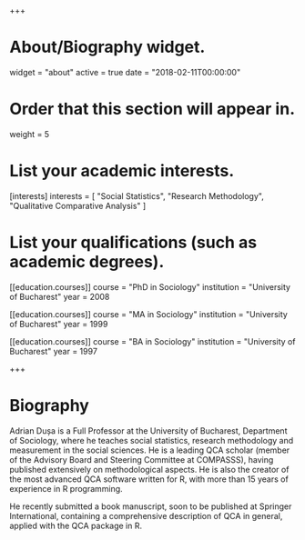 +++
# About/Biography widget.
widget = "about"
active = true
date = "2018-02-11T00:00:00"

# Order that this section will appear in.
weight = 5

# List your academic interests.
[interests]
  interests = [
    "Social Statistics",
    "Research Methodology",
    "Qualitative Comparative Analysis"
  ]

# List your qualifications (such as academic degrees).
[[education.courses]]
  course = "PhD in Sociology"
  institution = "University of Bucharest"
  year = 2008

[[education.courses]]
  course = "MA in Sociology"
  institution = "University of Bucharest"
  year = 1999

[[education.courses]]
  course = "BA in Sociology"
  institution = "University of Bucharest"
  year = 1997
 
+++

# Biography

Adrian Dușa is a Full Professor at the University of Bucharest, Department of Sociology, where he teaches social statistics, research methodology and measurement in the social sciences. He is a leading QCA scholar (member of the Advisory Board and Steering Committee at COMPASSS), having published extensively on methodological aspects. He is also the creator of the most advanced QCA software written for R, with more than 15 years of experience in R programming.

He recently submitted a book manuscript, soon to be published at Springer International, containing a comprehensive description of QCA in general, applied with the QCA package in R.
